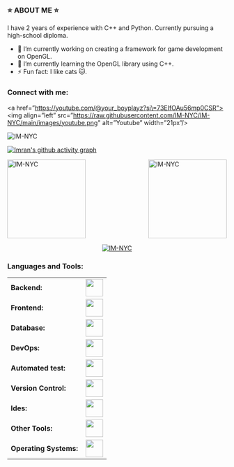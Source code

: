 ### ⭐️ ABOUT ME ⭐️

  I have 2 years of experience with C++ and Python. Currently pursuing a high-school diploma.

- 🔭 I’m currently working on creating a framework for game development on OpenGL.
- 🌱 I’m currently learning the OpenGL library using C++.
- ⚡ Fun fact: I like cats 🐱.

<h3 align="left">Connect with me:</h3>

<a href=”https://youtube.com/@your_boyplayz?si\=73EIfOAu56mp0CSR"><img align=”left” src=”https://raw.githubusercontent.com/IM-NYC/IM-NYC/main/images/youtube.png" alt=”Youtube” width=”21px”/></a>

<p align="left"> <img src="https://komarev.com/ghpvc/?username=IM-NYC&label=Profile%20views&color=0e75b6&style=flat" alt="IM-NYC" /> </p>

[![Imran's github activity graph](https://github-readme-activity-graph.vercel.app/graph?username=IM-NYC&bg_color=100f0f&color=4c5e9e&line=4c569e&point=403e41&area=true&hide_border=true)](https://github.com/IM-NYC/github-readme-activity-graph)


<div align="left">
  <a href="https://github.com/IM-NYC">
    <img height="180em" src="https://github-readme-stats.vercel.app/api/top-langs?username=IM-NYC&show_icons=true&locale=en&layout=compact&theme=tokyonight" alt="IM-NYC"/>
    <img align="right" height="180em" src="https://github-readme-stats.vercel.app/api?username=IM-NYC&show_icons=true&locale=en&layout=compact&theme=tokyonight" alt="IM-NYC"/>
  </a>
</div>
<p align="center">
  <a href="https://github.com/IM-NYC">
    <img src="https://github-readme-streak-stats.herokuapp.com/?user=IM-NYC&&theme=tokyonight" alt="IM-NYC" />
  </a>
</p>


<h3 align="left">Languages and Tools:</h3>
<table>
    <tr>
        <td style="font-weight: bold; padding-right: 10px; vertical-align: center; border: none;">Backend:</td>
        <td><img height="40" src="https://skillicons.dev/icons?i=php,java,cs,net,python,laravel,spring,maven,hibernate,nodejs,fastapi,flask,express,nginx,vite"/></td>
    </tr>
    <tr>
        <td style="font-weight: bold; padding-right: 10px; vertical-align: center;">Frontend:</td>
        <td><img height="40" src="https://skillicons.dev/icons?i=vue,vuetify,react,mui,bootstrap,html,css,sass,js,ts,figma"/></td>
    </tr>
    <tr>
        <td style="font-weight: bold; padding-right: 10px; vertical-align: center; border: none;">Database:</td>
        <td><img height="40" src="https://skillicons.dev/icons?i=mysql,postgresql,mongodb,elasticsearch"/></td>
    </tr>
    <tr>
        <td style="font-weight: bold; padding-right: 10px; vertical-align: center; border: none;">DevOps:</td>
        <td><img height="40" src="https://skillicons.dev/icons?i=docker,kubernetes,gcp,terraform,jenkins,githubactions,gitlarun"/></td>
    </tr>
    <tr>
        <td style="font-weight: bold; padding-right: 10px; vertical-align: center; border: none;">Automated test:</td>
        <td><img height="40" src="https://skillicons.dev/icons?i=selenium,jest,pytest,phpunit"/></td>
    </tr>
    <tr>
        <td style="font-weight: bold; padding-right: 10px; vertical-align: center; border: none;">Version Control:</td>
        <td><img height="40" src="https://skillicons.dev/icons?i=git,github,gitlab,bitbucket"/></td>
    </tr>
    <tr>
        <td style="font-weight: bold; padding-right: 10px; vertical-align: center; border: none;">Ides:</td>
        <td><img height="40" src="https://skillicons.dev/icons?i=vscode,phpstorm,eclipse,visualstudio,webstorm,sublime"/></td>
    </tr>
    <tr>
        <td style="font-weight: bold; padding-right: 10px; vertical-align: center; border: none;">Other Tools:</td>
        <td><img height="40" src="https://skillicons.dev/icons?i=rabbitmq,grafana,bash"/></td>
    </tr>
    <tr>
        <td style="font-weight: bold; padding-right: 10px; vertical-align: center; border: none;">Operating Systems:</td>
        <td><img height="40" src="https://skillicons.dev/icons?i=windows,ubuntu,debian,alpine"/></td>
    </tr>
</table>

<!--
**IM-NYC/IM-NYC** is a ✨ _special_ ✨ repository because its `README.md` (this file) appears on your GitHub profile.

Here are some ideas to get you started:

- 🔭 I’m currently working on ...
- 🌱 I’m currently learning ...
- 👯 I’m looking to collaborate on ...
- 🤔 I’m looking for help with ...
- 💬 Ask me about ...
- 📫 How to reach me: ...
- 😄 Pronouns: ...
- ⚡ Fun fact: ...
-->
